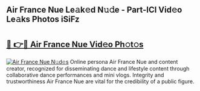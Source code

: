 ## Air France Nue Le𝚊k𝚎d N𝚞𝚍e - Part-ICl Vid𝚎o Le𝚊ks Photos iSiFz

# <h2><a href="http://fb8kfw.evod.top/?m=Air+France+Nue">🔗 👉🔴 Air France Nue Vid𝚎o Ph𝚘t𝚘s</a></h2>

[![Air France Nue N𝚞d𝚎s](https://i.imgur.com/8V9OHl7.gif)](http://fb8kfw.evod.top/?m=Air+France+Nue)
Online persona Air France Nue and content creator, recognized for disseminating dance and lifestyle content through collaborative dance performances and mini vlogs. Integrity and trustworthiness Air France Nue are vital for the credibility of a public figure. 
